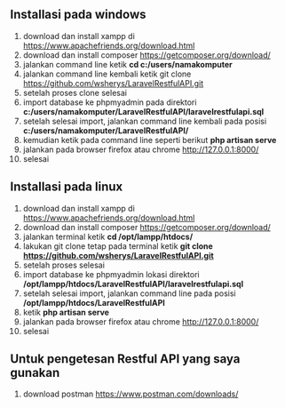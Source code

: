 ## Installasi pada windows
1. download dan install xampp di https://www.apachefriends.org/download.html
2. download dan install composer https://getcomposer.org/download/
3. jalankan command line ketik **cd c:/users/namakomputer**
4. jalankan command line kembali ketik git clone https://github.com/wsherys/LaravelRestfulAPI.git
5. setelah proses clone selesai
6. import database ke phpmyadmin pada direktori **c:/users/namakomputer/LaravelRestfulAPI/laravelrestfulapi.sql**
7. setelah selesai import, jalankan command line kembali pada posisi **c:/users/namakomputer/LaravelRestfulAPI/**
9. kemudian ketik pada command line seperti berikut **php artisan serve**
10. jalankan pada browser firefox atau chrome http://127.0.0.1:8000/
11. selesai

## Installasi pada linux
1. download dan install xampp di https://www.apachefriends.org/download.html
2. download dan install composer https://getcomposer.org/download/
3. jalankan terminal ketik **cd /opt/lampp/htdocs/**
4. lakukan git clone tetap pada terminal ketik **git clone https://github.com/wsherys/LaravelRestfulAPI.git**
5. setelah proses selesai
6. import database ke phpmyadmin lokasi direktori **/opt/lampp/htdocs/LaravelRestfulAPI/laravelrestfulapi.sql**
7. setelah selesai import, jalankan command line pada posisi **/opt/lampp/htdocs/LaravelRestfulAPI**
8. ketik **php artisan serve**
9. jalankan pada browser firefox atau chrome http://127.0.0.1:8000/
10. selesai

## Untuk pengetesan Restful API yang saya gunakan
1. download postman https://www.postman.com/downloads/
